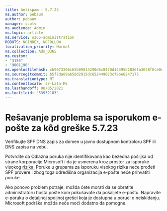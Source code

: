 ```yaml
---
title: Antispam - 5.7.23
ms.author: pebaum
author: pebaum
manager: scotv
ms.audience: Admin
ms.topic: article
ms.service: o365-administration
ROBOTS: NOINDEX, NOFOLLOW
localization_priority: Normal
ms.collection: Adm_O365
ms.custom:
- "3156"
- "9001196"
ms.openlocfilehash: cb9073306c65b09813290d6c8470d14395d2836fa3048f8ce0ecb8b06e71a010
ms.sourcegitcommit: b5f7da89a650d2915dc652449623c78be6247175
ms.translationtype: MT
ms.contentlocale: sr-Latn-RS
ms.lasthandoff: 08/05/2021
ms.locfileid: "53932183"
---
```

# <a name="fix-email-delivery-issues-for-error-code-5723"></a>Rešavanje problema sa isporukom e-pošte za kôd greške 5.7.23

Verifikujte SPF DNS zapis za domen u javno dostupnom kontroloru SPF ili DNS zapisa na vebu.

Potvrdite da Odlazna poruka nije identifikovana kao bezedna pošiljka od strane korporacije Microsoft i da je usmerena kroz prostor za isporuke visokog [rizika.](https://docs.microsoft.com/microsoft-365/security/office-365-security/high-risk-delivery-pool-for-outbound-messages) Poruke u grupama za isporuku visokog rizika neće prođeti SPF provere i zbog toga odredišna organizacija e-pošte neće prihvatiti poruke.

Ako ponovo problem potraje, možda ćete morati da se obratite administratoru hosta pošte kom pokušavate da pošaljete e-poštu. Napravite e-poruku o detaljnoj spoljnoj grešci koja je dostupna u poruci o neiskidanju. Microsoft podrška možda neće moći dodatno da pomogne.
